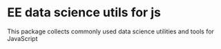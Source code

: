 EE data science utils for js
============================

This package collects commonly used data science utilities and tools for JavaScript
